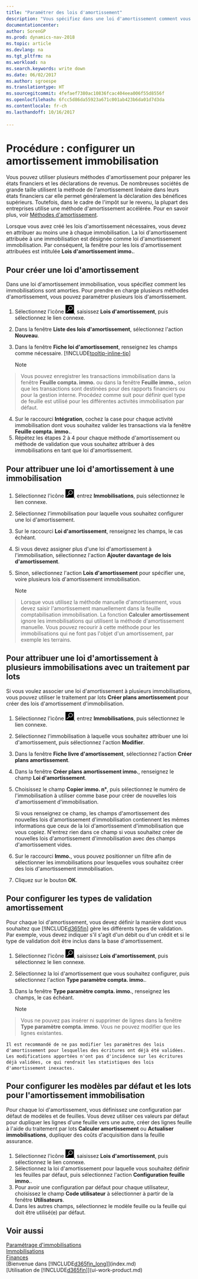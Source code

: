 ```yaml
---
title: "Paramétrer des lois d'amortissement"
description: "Vous spécifiez dans une loi d'amortissement comment vous souhaitez amortir ou déprécier les immobilisations."
documentationcenter: 
author: SorenGP
ms.prod: dynamics-nav-2018
ms.topic: article
ms.devlang: na
ms.tgt_pltfrm: na
ms.workload: na
ms.search.keywords: write down
ms.date: 06/02/2017
ms.author: sgroespe
ms.translationtype: HT
ms.sourcegitcommit: 4fefaef7380ac10836fcac404eea006f55d8556f
ms.openlocfilehash: 6fcc5d86da55923a671c001ab423b6da01d7d3da
ms.contentlocale: fr-ch
ms.lasthandoff: 10/16/2017

---
```

# <a name="how-to-set-up-fixed-asset-depreciation"></a>Procédure : configurer un amortissement immobilisation
 Vous pouvez utiliser plusieurs méthodes d'amortissement pour préparer les états financiers et les déclarations de revenus. De nombreuses sociétés de grande taille utilisent la méthode de l'amortissement linéaire dans leurs états financiers car elle permet généralement la déclaration des bénéfices supérieurs. Toutefois, dans le cadre de l'impôt sur le revenu, la plupart des entreprises utilise une méthode d'amortissement accélérée. Pour en savoir plus, voir [Méthodes d'amortissement](fa-depreciation-methods.md).

 Lorsque vous avez créé les lois d'amortissement nécessaires, vous devez en attribuer au moins une à chaque immobilisation. La loi d'amortissement attribuée à une immobilisation est désignée comme loi d'amortissement immobilisation. Par conséquent, la fenêtre pour les lois d'amortissement attribuées est intitulée **Lois d'amortissement immo.**.

## <a name="to-create-a-depreciation-book"></a>Pour créer une loi d'amortissement
Dans une loi d'amortissement immobilisation, vous spécifiez comment les immobilisations sont amorties. Pour prendre en charge plusieurs méthodes d'amortissement, vous pouvez paramétrer plusieurs lois d'amortissement.  

1. Sélectionnez l'icône ![Page ou état pour la recherche](media/ui-search/search_small.png "icône Page ou état pour la recherche"), saisissez **Lois d'amortissement**, puis sélectionnez le lien connexe.
2. Dans la fenêtre **Liste des lois d'amortissement**, sélectionnez l'action **Nouveau**.
3. Dans la fenêtre **Fiche loi d'amortissement**, renseignez les champs comme nécessaire. [!INCLUDE[tooltip-inline-tip](includes/tooltip-inline-tip_md.md)]

    > [!NOTE]  
>   Vous pouvez enregistrer les transactions immobilisation dans la fenêtre **Feuille compta. immo.** ou dans la fenêtre **Feuille immo.**, selon que les transactions sont destinées pour des rapports financiers ou pour la gestion interne. Procédez comme suit pour définir quel type de feuille est utilisé pour les différentes activités immobilisation par défaut.
4. Sur le raccourci **Intégration**, cochez la case pour chaque activité immobilisation dont vous souhaitez valider les transactions via la fenêtre **Feuille compta. immo.**.
5. Répétez les étapes 2 à 4 pour chaque méthode d'amortissement ou méthode de validation que vous souhaitez attribuer à des immobilisations en tant que loi d'amortissement.

## <a name="to-assign-a-depreciation-book-to-a-fixed-asset"></a>Pour attribuer une loi d'amortissement à une immobilisation
1. Sélectionnez l'icône ![Page ou état pour la recherche](media/ui-search/search_small.png "Page ou état pour la recherche"), entrez **Immobilisations**, puis sélectionnez le lien connexe.
2. Sélectionnez l'immobilisation pour laquelle vous souhaitez configurer une loi d'amortissement.
3. Sur le raccourci **Loi d'amortissement**, renseignez les champs, le cas échéant.
4. Si vous devez assigner plus d'une loi d'amortissement à l'immobilisation, sélectionnez l'action **Ajouter davantage de lois d'amortissement**.
5. Sinon, sélectionnez l'action **Lois d'amortissement** pour spécifier une, voire plusieurs lois d'amortissement immobilisation.

    > [!NOTE]  
>   Lorsque vous utilisez la méthode manuelle d'amortissement, vous devez saisir l'amortissement manuellement dans la feuille comptabilisation immobilisation. La fonction **Calculer amortissement** ignore les immobilisations qui utilisent la méthode d'amortissement manuelle. Vous pouvez recourir à cette méthode pour les immobilisations qui ne font pas l'objet d'un amortissement, par exemple les terrains.

## <a name="to-assign-a-depreciation-book-to-multiple-fixed-assets-with-a-batch-job"></a>Pour attribuer une loi d'amortissement à plusieurs immobilisations avec un traitement par lots
Si vous voulez associer une loi d'amortissement à plusieurs immobilisations, vous pouvez utiliser le traitement par lots **Créer plans amortissement** pour créer des lois d'amortissement d'immobilisation.  

1. Sélectionnez l'icône ![Page ou état pour la recherche](media/ui-search/search_small.png "Page ou état pour la recherche"), entrez **Immobilisations**, puis sélectionnez le lien connexe.
2. Sélectionnez l'immobilisation à laquelle vous souhaitez attribuer une loi d'amortissement, puis sélectionnez l'action **Modifier**.
3. Dans la fenêtre **Fiche livre d'amortissement**, sélectionnez l'action **Créer plans amortissement**.
4. Dans la fenêtre **Créer plans amortissement immo.**, renseignez le champ **Loi d'amortissement**.
5. Choisissez le champ **Copier immo. n°**, puis sélectionnez le numéro de l'immobilisation à utiliser comme base pour créer de nouvelles lois d'amortissement d'immobilisation.

    Si vous renseignez ce champ, les champs d'amortissement des nouvelles lois d'amortissement d'immobilisation contiennent les mêmes informations que ceux de la loi d'amortissement d'immobilisation que vous copiez. N'entrez rien dans ce champ si vous souhaitez créer de nouvelles lois d'amortissement d'immobilisation avec des champs d'amortissement vides.  
6. Sur le raccourci **Immo.**, vous pouvez positionner un filtre afin de sélectionner les immobilisations pour lesquelles vous souhaitez créer des lois d'amortissement immobilisation.
7. Cliquez sur le bouton **OK**.

## <a name="to-set-up-depreciation-posting-types"></a>Pour configurer les types de validation amortissement
Pour chaque loi d'amortissement, vous devez définir la manière dont vous souhaitez que [!INCLUDE[d365fin](includes/d365fin_md.md)] gère les différents types de validation. Par exemple, vous devez indiquer s'il s'agit d'un débit ou d'un crédit et si le type de validation doit être inclus dans la base d'amortissement.  

1. Sélectionnez l'icône ![Page ou état pour la recherche](media/ui-search/search_small.png "icône Page ou état pour la recherche"), saisissez **Lois d'amortissement**, puis sélectionnez le lien connexe.  
2. Sélectionnez la loi d'amortissement que vous souhaitez configurer, puis sélectionnez l'action **Type paramètre compta. immo.**.
3. Dans la fenêtre **Type paramètre compta. immo.**, renseignez les champs, le cas échéant.

    > [!NOTE]  
>   Vous ne pouvez pas insérer ni supprimer de lignes dans la fenêtre **Type paramètre compta. immo**. Vous ne pouvez modifier que les lignes existantes.

    Il est recommandé de ne pas modifier les paramètres des lois d'amortissement pour lesquelles des écritures ont déjà été validées. Les modifications apportées n'ont pas d'incidence sur les écritures déjà validées, ce qui rendrait les statistiques des lois d'amortissement inexactes.

## <a name="to-set-up-default-templates-and-batches-for-fixed-asset-depreciation"></a>Pour configurer les modèles par défaut et les lots pour l'amortissement immobilisation
Pour chaque loi d'amortissement, vous définissez une configuration par défaut de modèles et de feuilles. Vous devez utiliser ces valeurs par défaut pour dupliquer les lignes d'une feuille vers une autre, créer des lignes feuille à l'aide du traitement par lots **Calculer amortissement** ou **Actualiser immobilisations**, dupliquer des coûts d'acquisition dans la feuille assurance.  

1. Sélectionnez l'icône ![Page ou état pour la recherche](media/ui-search/search_small.png "icône Page ou état pour la recherche"), saisissez **Lois d'amortissement**, puis sélectionnez le lien connexe.  
2. Sélectionnez la loi d'amortissement pour laquelle vous souhaitez définir les feuilles par défaut, puis sélectionnez l'action **Configuration feuille immo.**.  
3. Pour avoir une configuration par défaut pour chaque utilisateur, choisissez le champ **Code utilisateur** à sélectionner à partir de la fenêtre **Utilisateurs**.  
4. Dans les autres champs, sélectionnez le modèle feuille ou la feuille qui doit être utilisé(e) par défaut.  

## <a name="see-also"></a>Voir aussi
[Paramétrage d'immobilisations](fa-setup.md)  
[Immobilisations](fa-manage.md)  
[Finances](finance.md)  
[Bienvenue dans [!INCLUDE[d365fin_long](includes/d365fin_long_md.md)]](index.md)  
[Utilisation de [!INCLUDE[d365fin](includes/d365fin_md.md)]](ui-work-product.md)

